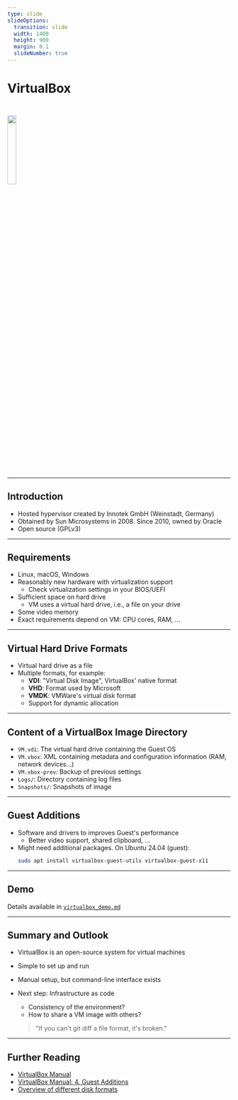 ```yaml
---
type: slide
slideOptions:
  transition: slide
  width: 1400
  height: 900
  margin: 0.1
  slideNumber: true
---
```


<style>
  .reveal strong {
    font-weight: bold;
    color: orange;
  }
  .reveal p {
    text-align: left;
  }
  .reveal section h1 {
    color: orange;
  }
  .reveal section h2 {
    color: orange;
  }
</style>

# VirtualBox

<img src="https://upload.wikimedia.org/wikipedia/commons/f/ff/VirtualBox_2024_Logo.svg" width=20%; style="margin-left:auto; margin-right:auto; padding-top: 25px; padding-bottom: 25px">

---

## Introduction

- Hosted hypervisor created by Innotek GmbH (Weinstadt, Germany)
- Obtained by Sun Microsystems in 2008. Since 2010, owned by Oracle
- Open source (GPLv3)

---

## Requirements

- Linux, macOS, Windows
- Reasonably new hardware with virtualization support
    - Check virtualization settings in your BIOS/UEFI
- Sufficient space on hard drive
    - VM uses a virtual hard drive, i.e., a file on your drive
- Some video memory
- Exact requirements depend on VM: CPU cores, RAM, ...

---

## Virtual Hard Drive Formats

- Virtual hard drive as a file
- Multiple formats, for example:
    - **VDI**: "Virtual Disk Image", VirtualBox' native format
    - **VHD**: Format used by Microsoft
    - **VMDK**: VMWare's virtual disk format
    - Support for dynamic allocation

---

## Content of a VirtualBox Image Directory

- `VM.vdi`: The virtual hard drive containing the Guest OS
- `VM.vbox`: XML containing metadata and configuration information (RAM, network devices...)
- `VM.vbox-prev`: Backup of previous settings
- `Logs/`: Directory containing log files
- `Snapshots/`: Snapshots of image

---

## Guest Additions

- Software and drivers to improves Guest's performance
    - Better video support, shared clipboard, ...
- Might need additional packages. On Ubuntu 24.04 (guest):
    ```bash
    sudo apt install virtualbox-guest-utils virtualbox-guest-x11
    ```


---

## Demo

Details available in [`virtualbox_demo.md`](https://github.com/Simulation-Software-Engineering/Lecture-Material/blob/main/02_virtualization_and_containers/virtualbox_demo.md)

---

## Summary and Outlook

- VirtualBox is an open-source system for virtual machines
- Simple to set up and run
- Manual setup, but command-line interface exists
- Next step: Infrastructure as code
    - Consistency of the environment?
    - How to share a VM image with others?

    > "If you can't git diff a file format, it's broken."


---

## Further Reading

- [VirtualBox Manual](https://www.virtualbox.org/manual/UserManual.html)
- [VirtualBox Manual: 4. Guest Additions](https://www.virtualbox.org/manual/ch04.html)
- [Overview of different disk formats](https://www.parallels.com/blogs/ras/vdi-vs-vhd-vs-vmdk/)
